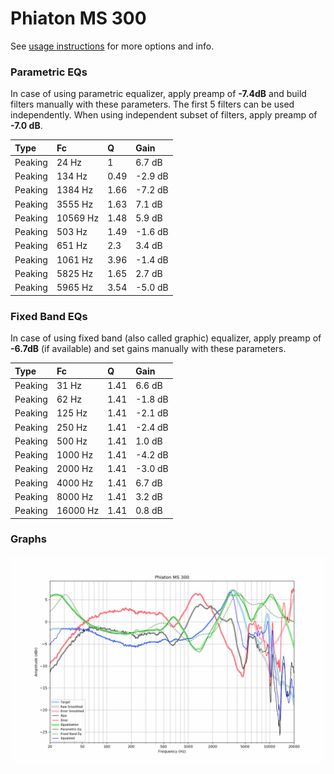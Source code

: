 # Phiaton MS 300
See [usage instructions](https://github.com/jaakkopasanen/AutoEq#usage) for more options and info.

### Parametric EQs
In case of using parametric equalizer, apply preamp of **-7.4dB** and build filters manually
with these parameters. The first 5 filters can be used independently.
When using independent subset of filters, apply preamp of **-7.0 dB**.

| Type    | Fc       |    Q | Gain    |
|:--------|:---------|:-----|:--------|
| Peaking | 24 Hz    | 1    | 6.7 dB  |
| Peaking | 134 Hz   | 0.49 | -2.9 dB |
| Peaking | 1384 Hz  | 1.66 | -7.2 dB |
| Peaking | 3555 Hz  | 1.63 | 7.1 dB  |
| Peaking | 10569 Hz | 1.48 | 5.9 dB  |
| Peaking | 503 Hz   | 1.49 | -1.6 dB |
| Peaking | 651 Hz   | 2.3  | 3.4 dB  |
| Peaking | 1061 Hz  | 3.96 | -1.4 dB |
| Peaking | 5825 Hz  | 1.65 | 2.7 dB  |
| Peaking | 5965 Hz  | 3.54 | -5.0 dB |

### Fixed Band EQs
In case of using fixed band (also called graphic) equalizer, apply preamp of **-6.7dB**
(if available) and set gains manually with these parameters.

| Type    | Fc       |    Q | Gain    |
|:--------|:---------|:-----|:--------|
| Peaking | 31 Hz    | 1.41 | 6.6 dB  |
| Peaking | 62 Hz    | 1.41 | -1.8 dB |
| Peaking | 125 Hz   | 1.41 | -2.1 dB |
| Peaking | 250 Hz   | 1.41 | -2.4 dB |
| Peaking | 500 Hz   | 1.41 | 1.0 dB  |
| Peaking | 1000 Hz  | 1.41 | -4.2 dB |
| Peaking | 2000 Hz  | 1.41 | -3.0 dB |
| Peaking | 4000 Hz  | 1.41 | 6.7 dB  |
| Peaking | 8000 Hz  | 1.41 | 3.2 dB  |
| Peaking | 16000 Hz | 1.41 | 0.8 dB  |

### Graphs
![](./Phiaton%20MS%20300.png)